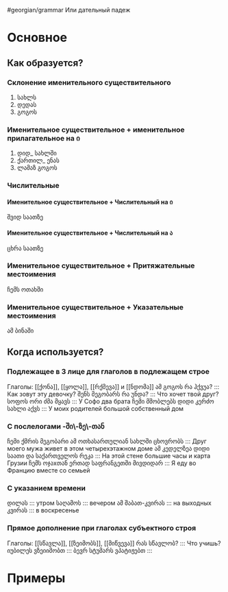 #georgian/grammar
Или дательный падеж

# Основное
## Как образуется?
### Склонение именительного существительного
1. სახლს
2. დედას
3. გოგოს
### Именительное существительное + именительное прилагательное на ი
1. დიდ_ სახლში
2. ქართილ_ ენას
3. ლამაზ გოგოს
### Числительные
#### Именительное существительное + Числительный на ი
შვიდ საათზე
#### Именительное существительное + Числительный на ა
ცხრა საათზე
### Именительное существительное + Притяжательные местоимения
ჩემს ოთახში
### Именительное существительное + Указательные местоимения
ამ ბინაში
## Когда используется?
### Подлежащее в 3 лице для глаголов в подлежащем строе
Глаголы: [[ქონა]], [[ყოლა]], [[რქმევა]] и [[ნდომა]]
ამ გოგოს რა ჰქვუა? ::: Как зовут эту девочку?
შენს მეგობარს რა უნდა? ::: Что хочет твой друг?
სოფოს ორი ძმა მყავს ::: У Софо два брата
ჩემი მშობლებს დიდი კერძო სახლი აქვს ::: У моих родителей большой собственный дом
### С послелогами -ში\\-ზე\\-თან
ჩემი ქმრის მეგობარი ამ ოთხასართულიან სახლში ცხოვრობს ::: Друг моего мужа живет в этом четырехэтажном доме
ამ კედელზეა დიდი საათი და საქართველოს რეკა ::: На этой стене большие часы и карта Грузии
ჩემს ოჯაxთან ერთად საფრანგეთში მივდიდარ ::: Я еду во Францию вместе со семьей
### С указанием времени
დილას ::: утром
საღამოს ::: вечером
ამ შაბათ-კვირას ::: на выходных
კვირას ::: в воскресенье
### Прямое дополнение при глаголах субъектного строя
Глаголы: [[სწავლა]], [[ზეიმობს]], [[მიწვევა]]
რას სწავლობ? ::: Что учишь?
იუბილეს ვზეიიმობთ ::: 
ბევრ სტუმარს ვპატიჟებთ :::
# Примеры
